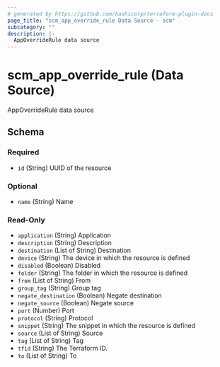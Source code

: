 ```yaml
---
# generated by https://github.com/hashicorp/terraform-plugin-docs
page_title: "scm_app_override_rule Data Source - scm"
subcategory: ""
description: |-
  AppOverrideRule data source
---
```


# scm_app_override_rule (Data Source)

AppOverrideRule data source



<!-- schema generated by tfplugindocs -->
## Schema

### Required

- `id` (String) UUID of the resource

### Optional

- `name` (String) Name

### Read-Only

- `application` (String) Application
- `description` (String) Description
- `destination` (List of String) Destination
- `device` (String) The device in which the resource is defined
- `disabled` (Boolean) Disabled
- `folder` (String) The folder in which the resource is defined
- `from` (List of String) From
- `group_tag` (String) Group tag
- `negate_destination` (Boolean) Negate destination
- `negate_source` (Boolean) Negate source
- `port` (Number) Port
- `protocol` (String) Protocol
- `snippet` (String) The snippet in which the resource is defined
- `source` (List of String) Source
- `tag` (List of String) Tag
- `tfid` (String) The Terraform ID.
- `to` (List of String) To
